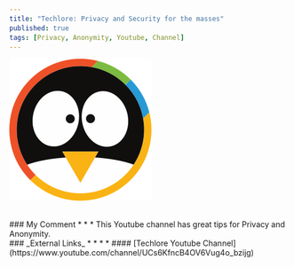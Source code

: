 ```yaml
---
title: "Techlore: Privacy and Security for the masses"
published: true
tags: [Privacy, Anonymity, Youtube, Channel]
---
```


![](/links/assets/techlore.svg)

<br>
### My Comment
* * *
This Youtube channel has great tips for Privacy and Anonymity.

<br>
### _External Links_
* * *
* #### [Techlore Youtube Channel](https://www.youtube.com/channel/UCs6KfncB4OV6Vug4o_bzijg)
